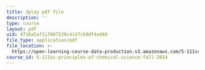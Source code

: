 ```yaml
---
title: 3play pdf file
description: ''
type: course
layout: pdf
uid: 4716a5af11f887229c4147cb9df4ad4d
file_type: application/pdf
file_location: >-
  https://open-learning-course-data-production.s3.amazonaws.com/5-111sc-principles-of-chemical-science-fall-2014/4716a5af11f887229c4147cb9df4ad4d_f6Z99Gu6XEE.pdf
course_id: 5-111sc-principles-of-chemical-science-fall-2014
---
```

